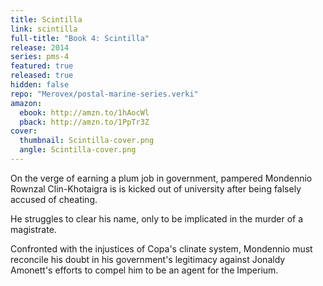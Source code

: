 ```yaml
---
title: Scintilla
link: scintilla
full-title: "Book 4: Scintilla"
release: 2014
series: pms-4
featured: true
released: true
hidden: false
repo: "Merovex/postal-marine-series.verki"
amazon:
  ebook: http://amzn.to/1hAocWl
  pback: http://amzn.to/1PpTr3Z
cover:
  thumbnail: Scintilla-cover.png
  angle: Scintilla-cover.png
---
```


On the verge of earning a plum job in government, pampered Mondennio Rownzal Clin-Khotaigra is is kicked out of university after being falsely accused of cheating.

He struggles to clear his name, only to be implicated in the murder of a magistrate.

Confronted with the injustices of Copa's clinate system, Mondennio must reconcile his doubt in his government's legitimacy against Jonaldy Amonett's efforts to compel him to be an agent for the Imperium.